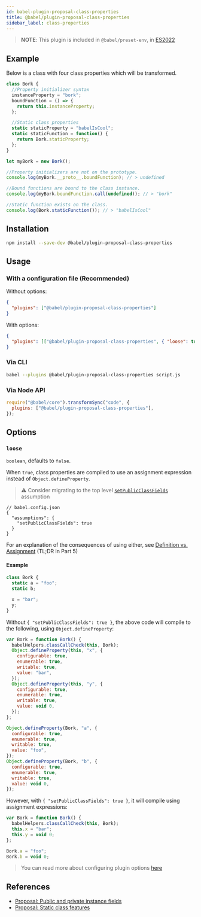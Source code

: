 ```yaml
---
id: babel-plugin-proposal-class-properties
title: @babel/plugin-proposal-class-properties
sidebar_label: class-properties
---
```


> **NOTE**: This plugin is included in `@babel/preset-env`, in [ES2022](https://github.com/tc39/proposals/blob/master/finished-proposals.md)
## Example

Below is a class with four class properties which will be transformed.

```js
class Bork {
  //Property initializer syntax
  instanceProperty = "bork";
  boundFunction = () => {
    return this.instanceProperty;
  };

  //Static class properties
  static staticProperty = "babelIsCool";
  static staticFunction = function() {
    return Bork.staticProperty;
  };
}

let myBork = new Bork();

//Property initializers are not on the prototype.
console.log(myBork.__proto__.boundFunction); // > undefined

//Bound functions are bound to the class instance.
console.log(myBork.boundFunction.call(undefined)); // > "bork"

//Static function exists on the class.
console.log(Bork.staticFunction()); // > "babelIsCool"
```

## Installation

```sh
npm install --save-dev @babel/plugin-proposal-class-properties
```

## Usage

### With a configuration file (Recommended)

Without options:

```json
{
  "plugins": ["@babel/plugin-proposal-class-properties"]
}
```

With options:

```json
{
  "plugins": [["@babel/plugin-proposal-class-properties", { "loose": true }]]
}
```

### Via CLI

```sh
babel --plugins @babel/plugin-proposal-class-properties script.js
```

### Via Node API

```javascript
require("@babel/core").transformSync("code", {
  plugins: ["@babel/plugin-proposal-class-properties"],
});
```

## Options

### `loose`

`boolean`, defaults to `false`.

When `true`, class properties are compiled to use an assignment expression instead of `Object.defineProperty`.

> ⚠️ Consider migrating to the top level [`setPublicClassFields`](assumptions.md#setpublicclassfields) assumption

```jsonc
// babel.config.json
{
  "assumptions": {
    "setPublicClassFields": true
  }
}
```

For an explanation of the consequences of using either, see [Definition vs. Assignment](http://2ality.com/2012/08/property-definition-assignment.html) (TL;DR in Part 5)

#### Example

```js
class Bork {
  static a = "foo";
  static b;

  x = "bar";
  y;
}
```

Without `{ "setPublicClassFields": true }`, the above code will compile to the following, using `Object.defineProperty`:

```js
var Bork = function Bork() {
  babelHelpers.classCallCheck(this, Bork);
  Object.defineProperty(this, "x", {
    configurable: true,
    enumerable: true,
    writable: true,
    value: "bar",
  });
  Object.defineProperty(this, "y", {
    configurable: true,
    enumerable: true,
    writable: true,
    value: void 0,
  });
};

Object.defineProperty(Bork, "a", {
  configurable: true,
  enumerable: true,
  writable: true,
  value: "foo",
});
Object.defineProperty(Bork, "b", {
  configurable: true,
  enumerable: true,
  writable: true,
  value: void 0,
});
```

However, with `{ "setPublicClassFields": true }`, it will compile using assignment expressions:

```js
var Bork = function Bork() {
  babelHelpers.classCallCheck(this, Bork);
  this.x = "bar";
  this.y = void 0;
};

Bork.a = "foo";
Bork.b = void 0;
```

> You can read more about configuring plugin options [here](https://babeljs.io/docs/en/plugins#plugin-options)

## References

- [Proposal: Public and private instance fields](https://github.com/tc39/proposal-class-fields)
- [Proposal: Static class features](https://github.com/tc39/proposal-static-class-features)
